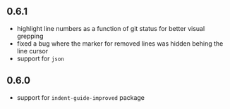## 0.6.1

- highlight line numbers as a function of git status for better visual grepping
- fixed a bug where the marker for removed lines was hidden behing the line cursor
- support for `json`

## 0.6.0

- support for `indent-guide-improved` package
